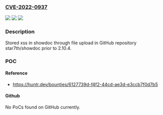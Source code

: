 ### [CVE-2022-0937](https://cve.mitre.org/cgi-bin/cvename.cgi?name=CVE-2022-0937)
![](https://img.shields.io/static/v1?label=Product&message=star7th%2Fshowdoc&color=blue)
![](https://img.shields.io/static/v1?label=Version&message=n%2Fa&color=blue)
![](https://img.shields.io/static/v1?label=Vulnerability&message=CWE-79%20Improper%20Neutralization%20of%20Input%20During%20Web%20Page%20Generation%20('Cross-site%20Scripting')&color=brighgreen)

### Description

Stored xss in showdoc through file upload in GitHub repository star7th/showdoc prior to 2.10.4.

### POC

#### Reference
- https://huntr.dev/bounties/6127739d-f4f2-44cd-ae3d-e3ccb7f0d7b5

#### Github
No PoCs found on GitHub currently.

